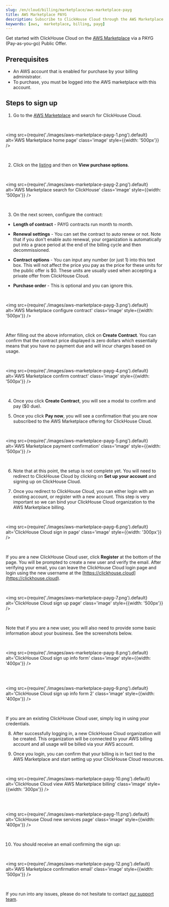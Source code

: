 ```yaml
---
slug: /en/cloud/billing/marketplace/aws-marketplace-payg
title: AWS Marketplace PAYG
description: Subscribe to ClickHouse Cloud through the AWS Marketplace (PAYG).
keywords: [aws,  marketplace, billing, payg]
---
```


Get started with ClickHouse Cloud on the [AWS Marketplace](https://aws.amazon.com/marketplace) via a PAYG (Pay-as-you-go) Public Offer.

## Prerequisites

- An AWS account that is enabled for purchase by your billing administrator.
- To purchase, you must be logged into the AWS marketplace with this account.

## Steps to sign up

1. Go to the [AWS Marketplace](https://aws.amazon.com/marketplace) and search for ClickHouse Cloud.

<br />

<img src={require('./images/aws-marketplace-payg-1.png').default}
    alt='AWS Marketplace home page'
    class='image'
    style={{width: '500px'}}
/>

<br />

2. Click on the [listing](https://aws.amazon.com/marketplace/pp/prodview-jettukeanwrfc) and then on **View purchase options**.

<br />

<img src={require('./images/aws-marketplace-payg-2.png').default}
    alt='AWS Marketplace search for ClickHouse'
    class='image'
    style={{width: '500px'}}
/>

<br />

3. On the next screen, configure the contract:
- **Length of contract** - PAYG contracts run month to month.
- **Renewal settings** - You can set the contract to auto renew or not. 
Note that if you don't enable auto renewal, your organization is automatically put into a grace period at the end of the billing cycle and then decommissioned.

- **Contract options** - You can input any number (or just 1) into this text box. This will not affect the price you pay as the price for these units for the public offer is $0. These units are usually used when accepting a private offer from ClickHouse Cloud.

- **Purchase order** - This is optional and you can ignore this.

<br />

<img src={require('./images/aws-marketplace-payg-3.png').default}
    alt='AWS Marketplace configure contract'
    class='image'
    style={{width: '500px'}}
/>

<br />

After filling out the above information, click on **Create Contract**. You can confirm that the contract price displayed is zero dollars which essentially means that you have no payment due and will incur charges based on usage.

<br />

<img src={require('./images/aws-marketplace-payg-4.png').default}
    alt='AWS Marketplace confirm contract'
    class='image'
    style={{width: '500px'}}
/>

<br />

4. Once you click **Create Contract**, you will see a modal to confirm and pay ($0 due).

5. Once you click **Pay now**, you will see a confirmation that you are now subscribed to the AWS Marketplace offering for ClickHouse Cloud.

<br />

<img src={require('./images/aws-marketplace-payg-5.png').default}
    alt='AWS Marketplace payment confirmation'
    class='image'
    style={{width: '500px'}}
/>

<br />

6. Note that at this point, the setup is not complete yet. You will need to redirect to ClickHouse Cloud by clicking on **Set up your account** and signing up on ClickHouse Cloud.

7. Once you redirect to ClickHouse Cloud, you can either login with an existing account, or register with a new account. This step is very important so we can bind your ClickHouse Cloud organization to the AWS Marketplace billing.

<br />

<img src={require('./images/aws-marketplace-payg-6.png').default}
    alt='ClickHouse Cloud sign in page'
    class='image'
    style={{width: '300px'}}
/>

<br />

If you are a new ClickHouse Cloud user, click **Register** at the bottom of the page. You will be prompted to create a new user and verify the email. After verifying your email, you can leave the ClickHouse Cloud login page and login using the new username at the [https://clickhouse.cloud](https://clickhouse.cloud).

<br />

<img src={require('./images/aws-marketplace-payg-7.png').default}
    alt='ClickHouse Cloud sign up page'
    class='image'
    style={{width: '500px'}}
/>

<br />

Note that if you are a new user, you will also need to provide some basic information about your business. See the screenshots below.

<br />

<img src={require('./images/aws-marketplace-payg-8.png').default}
    alt='ClickHouse Cloud sign up info form'
    class='image'
    style={{width: '400px'}}
/>

<br />

<br />

<img src={require('./images/aws-marketplace-payg-9.png').default}
    alt='ClickHouse Cloud sign up info form 2'
    class='image'
    style={{width: '400px'}}
/>

<br />

If you are an existing ClickHouse Cloud user, simply log in using your credentials.

8. After successfully logging in, a new ClickHouse Cloud organization will be created. This organization will be connected to your AWS billing account and all usage will be billed via your AWS account.

9. Once you login, you can confirm that your billing is in fact tied to the AWS Marketplace and start setting up your ClickHouse Cloud resources.

<br />

<img src={require('./images/aws-marketplace-payg-10.png').default}
    alt='ClickHouse Cloud view AWS Marketplace billing'
    class='image'
    style={{width: '300px'}}
/>

<br />

<br />

<img src={require('./images/aws-marketplace-payg-11.png').default}
    alt='ClickHouse Cloud new services page'
    class='image'
    style={{width: '400px'}}
/>

<br />

10. You should receive an email confirming the sign up:

<br />

<img src={require('./images/aws-marketplace-payg-12.png').default}
    alt='AWS Marketplace confirmation email'
    class='image'
    style={{width: '500px'}}
/>

<br />

If you run into any issues, please do not hesitate to contact [our support team](https://clickhouse.com/support/program).
